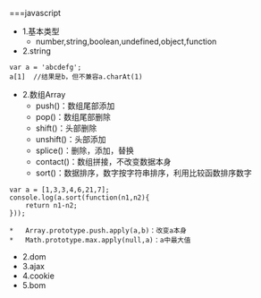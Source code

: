 ===javascript

*   1.基本类型
    *   number,string,boolean,undefined,object,function
*   2.string
```
var a = 'abcdefg';
a[1]  //结果是b，但不兼容a.charAt(1)
```
*   2.数组Array
    *   push()：数组尾部添加
    *   pop()：数组尾部删除
    *   shift()：头部删除
    *   unshift()：头部添加
    *   splice()：删除，添加，替换
    *   contact()：数组拼接，不改变数据本身
    *   sort()：数据排序，数字按字符串排序，利用比较函数排序数字
```
var a = [1,3,3,4,6,21,7];
console.log(a.sort(function(n1,n2){
    return n1-n2;
}));
```
    *   Array.prototype.push.apply(a,b)：改变a本身
    *   Math.prototype.max.apply(null,a)：a中最大值
*	2.dom
*	3.ajax
*	4.cookie
*	5.bom
